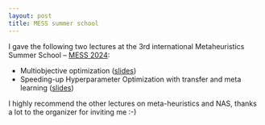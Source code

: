```yaml
---
layout: post
title: MESS summer school
---
```


I gave the following two lectures at the 3rd international Metaheuristics Summer School – [MESS 2024](https://www.ants-lab.it/mess2024/):

* Multiobjective optimization ([slides](https://geoalgo.github.io/downloads/multiobjective.pdf?attredirects=0))
* Speeding-up Hyperparameter Optimization with transfer and meta learning ([slides](https://geoalgo.github.io/downloads/transfer-learning.pdf?attredirects=0))


I highly recommend the other lectures on meta-heuristics and NAS, thanks a lot to the organizer for inviting me :-)
